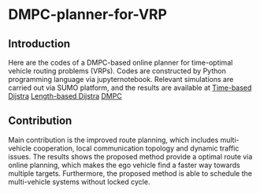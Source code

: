 # DMPC-planner-for-VRP
## Introduction
Here are the codes of a DMPC-based online planner for time-optimal vehicle routing problems (VRPs). 
Codes are constructed by Python programming language via jupyternotebook. 
Relevant simulations are carried out via SUMO platform, and the results are available at 
[Time-based Dijstra](https://youtu.be/6bpRLRHPPLw)
[Length-based Dijstra](https://youtu.be/5hNTDw6ZxPY)
[DMPC](https://youtu.be/UGi4Ibm2LHw)
## Contribution
Main contribution is the improved route planning, which includes multi-vehicle cooperation, local communication topology and dynamic traffic issues. 
The results shows the proposed method provide a optimal route via online planning, which makes the ego vehicle find a faster way towards multiple targets. 
Furthermore, the proposed method is able to schedule the multi-vehicle systems without locked cycle. 
